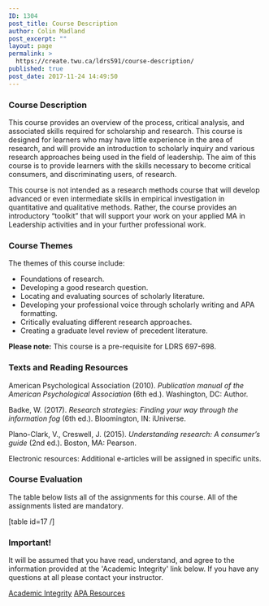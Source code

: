```yaml
---
ID: 1304
post_title: Course Description
author: Colin Madland
post_excerpt: ""
layout: page
permalink: >
  https://create.twu.ca/ldrs591/course-description/
published: true
post_date: 2017-11-24 14:49:50
---
```

<h3>Course Description</h3>

This course provides an overview of the process, critical analysis, and associated skills required for scholarship and research. This course is designed for learners who may have little experience in the area of research, and will provide an introduction to scholarly inquiry and various research approaches being used in the field of leadership. The aim of this course is to provide learners with the skills necessary to become critical consumers, and discriminating users, of research.

This course is not intended as a research methods course that will develop advanced or even intermediate skills in empirical investigation in quantitative and qualitative methods. Rather, the course provides an introductory “toolkit” that will support your work on your applied MA in Leadership activities and in your further professional work.

<h3>Course Themes</h3>

The themes of this course include:

<ul>
    <li>Foundations of research.</li>
    <li>Developing a good research question.</li>
    <li>Locating and evaluating sources of scholarly literature.</li>
    <li>Developing your professional voice through scholarly writing and APA formatting.</li>
    <li>Critically evaluating different research approaches.</li>
    <li>Creating a graduate level review of precedent literature.</li>
</ul>

<strong>Please note:</strong> This course is a pre-requisite for LDRS 697-698.

<h3>Texts and Reading Resources</h3>

American Psychological Association (2010). <em>Publication manual of the American Psychological Association</em> (6th ed.). Washington, DC: Author.

Badke, W. (2017). <em>Research strategies: Finding your way through the information fog</em> (6th ed.). Bloomington, IN: iUniverse.

Plano-Clark, V., Creswell, J. (2015). <em>Understanding research: A consumer’s guide</em> (2nd ed.). Boston, MA: Pearson.

Electronic resources: Additional e-articles will be assigned in specific units.

<h3>Course Evaluation</h3>

The table below lists all of the assignments for this course. All of the assignments listed are mandatory.

[table id=17 /]

<!--themify_builder_static--><h3>Important!</h3> <p>It will be assumed that you have read, understand, and agree to the information provided at the 'Academic Integrity' link below. If you have any questions at all please contact your instructor.</p> 
 <a href="https://create.twu.ca/ldrs591/academic-integrity" > Academic Integrity</a> <a href="https://create.twu.ca/ldrs591/apa-resources" > APA Resources</a><!--/themify_builder_static-->
